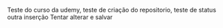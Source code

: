 Teste do curso da udemy, teste de criação do repositorio, teste de status
outra inserção
Tentar
alterar
e salvar
